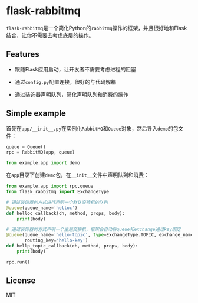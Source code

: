 # flask-rabbitmq

`flask-rabbitmq`是一个简化Python的`rabbitmq`操作的框架，并且很好地和Flask结合，让你不需要去考虑底层的操作。

## Features

- 跟随Flask应用启动，让开发者不需要考虑进程的阻塞

- 通过`config.py`配置连接，很好的与代码解耦

- 通过装饰器声明队列，简化声明队列和消费的操作

## Simple example

首先在`app/__init__.py`在实例化`RabbitMQ`和`Queue`对象，然后导入`demo`的包文件：

```python
queue = Queue()
rpc = RabbitMQ(app, queue)

from example.app import demo
```

在`app`目录下创建`demo`包，在`__init__`文件中声明队列和消费：

```python
from example.app import rpc,queue
from flask_rabbitmq import ExchangeType

# 通过装饰器的方式进行声明一个默认交换机的队列
@queue(queue_name='helloc')
def helloc_callback(ch, method, props, body):
    print(body)

# 通过装饰器的方式声明一个主题交换机，框架会自动将queue和exchange通过key绑定
@queue(queue_name='hello-topic', type=ExchangeType.TOPIC, exchange_name='hello-exchange',
       routing_key='hello-key')
def hellp_topic_callback(ch, method, props, body):
    print(body)

rpc.run()
```

## License

MIT